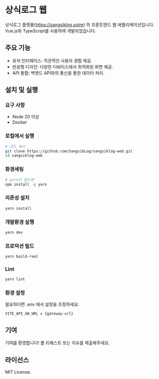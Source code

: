 # 상식로그 웹

상식로그 플랫폼(https://sangsiklog.sotre) 의 프론트엔드 웹 애플리케이션입니다.\
Vue.js와 TypeScript를 사용하여 개발되었습니다.

## 주요 기능
- 유저 인터페이스: 직관적인 사용자 경험 제공.
- 반응형 디자인: 다양한 디바이스에서 최적화된 화면 제공.
- API 통합: 백엔드 API와의 통신을 통한 데이터 처리.

## 설치 및 실행

### 요구 사항
- Node 20 이상
- Docker

### 로컬에서 실행

```bash
# 코드 복사
git clone https://github.com/SangsikLog/sangsiklog-web.git
cd sangsiklog-web
```

### 환경세팅
```bash
# yarn이 없으면 
npm install -g yarn 
```

### 의존성 설치
```bash
yarn install
```

### 개발환경 실행
```bash
yarn dev
```

### 프로덕션 빌드
```bash
yarn build-real
```

### Lint
```bash
yarn lint
```

### 환경 설정
필요하다면 .env 에서 설정을 조정하세요:

```
VITE_API_GW_URL = {gateway-url}
```

## 기여
기여를 환영합니다! 풀 리퀘스트 또는 이슈를 제출해주세요.

## 라이선스
MIT License.
